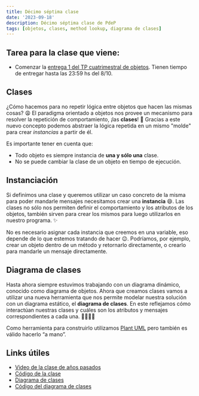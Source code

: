 ```yaml
---
title: Décimo séptima clase
date: '2023-09-18'
description: Décimo séptima clase de PdeP
tags: [objetos, clases, method lookup, diagrama de clases]
---
```


## Tarea para la clase que viene:

- Comenzar la [entrega 1 del TP cuatrimestral de objetos](https://docs.google.com/document/d/160poYgzhBdAekw1wSwCuSy0PiczL0V3JduwAI1Q3Jls/edit). Tienen tiempo de entregar hasta las 23:59 hs del 8/10.

## Clases

¿Cómo hacemos para no repetir lógica entre objetos que hacen las mismas cosas? 😩 
El paradigma orientado a objetos nos provee un mecanismo para resolver la repetición de comportamiento, ¡las **clases**! 🙌 
Gracias a este nuevo concepto podemos abstraer la lógica repetida en un mismo "molde" para crear *instancias* a partir de él.

Es importante tener en cuenta que:
- Todo objeto es siempre instancia de **una y sólo una** clase. 
- No se puede cambiar la clase de un objeto en tiempo de ejecución. 

## Instanciación

Si definimos una clase y queremos utilizar un caso concreto de la misma para poder mandarle mensajes necesitamos crear una **instancia** 😄. Las clases no sólo nos permiten definir el comportamiento y los atributos de los objetos, también sirven para crear los mismos para luego utilizarlos en nuestro programa. ✨

No es necesario asignar cada instancia que creemos en una variable, eso depende de lo que estemos tratando de hacer 😉. Podríamos, por ejemplo, crear un objeto dentro de un método y retornarlo directamente, o crearlo para mandarle un mensaje directamente.

## Diagrama de clases 

Hasta ahora siempre estuvimos trabajando con un diagrama dinámico, conocido como diagrama de objetos. Ahora que creamos clases vamos a utilizar una nueva herramienta que nos permite modelar nuestra solución con un diagrama estático, el **diagrama de clases**. En este reflejamos cómo interactúan nuestras clases y cuáles son los atributos y mensajes correspondientes a cada una. 🙆‍♀️🙆‍♂️

Como herramienta para construirlo utilizamos [Plant UML](https://plantuml.com/es/class-diagram) pero también es válido hacerlo “a mano”.

## Links útiles 

- [Video de la clase de años pasados](https://drive.google.com/file/d/1UnR9hm10OtCwpUH6jRlaqVHKyi2xArkQ/view?usp=sharing) 
- [Código de la clase](https://github.com/pdep-lunes/pdep-clases-2023/tree/main/Objetos/Clase04)
- [Diagrama de clases](https://github.com/pdep-lunes/pdep-clases-2023/blob/main/Objetos/Clase04/clase04.png) 
- [Código del diagrama de clases](https://github.com/pdep-lunes/pdep-clases-2023/blob/main/Objetos/Clase04/clase04.plantuml) 
